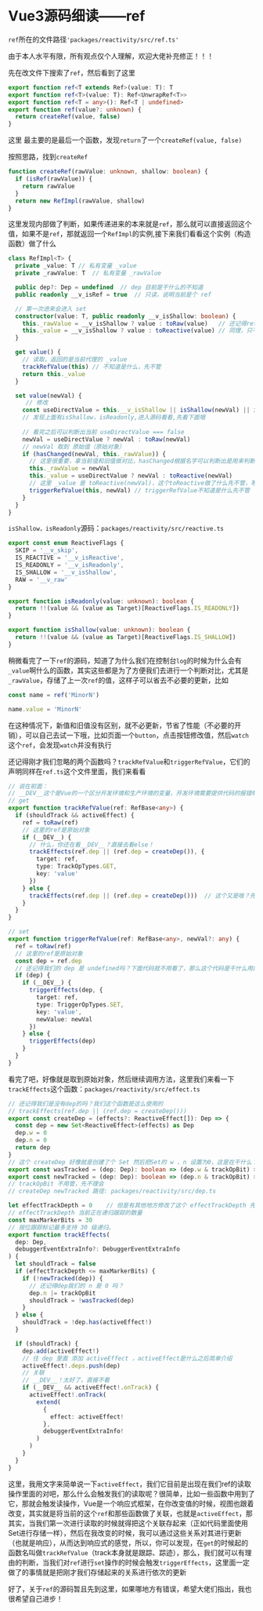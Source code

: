 # Vue3源码细读——ref

`ref`所在的文件路径`'packages/reactivity/src/ref.ts'`

由于本人水平有限，所有观点仅个人理解，欢迎大佬补充修正！！！

先在改文件下搜索了`ref`，然后看到了这里

```typescript
export function ref<T extends Ref>(value: T): T
export function ref<T>(value: T): Ref<UnwrapRef<T>>
export function ref<T = any>(): Ref<T | undefined>
export function ref(value?: unknown) {
  return createRef(value, false)
}

```

这里 最主要的是最后一个函数，发现`return`了一个`createRef(value, false)`

按照思路，找到`createRef`

```typescript
function createRef(rawValue: unknown, shallow: boolean) {
  if (isRef(rawValue)) {
    return rawValue
  }
  return new RefImpl(rawValue, shallow)
}
```

这里发现内部做了判断，如果传递进来的本来就是`ref`，那么就可以直接返回这个值，如果不是`ref`，那就返回一个`RefImpl`的实例,接下来我们看看这个实例（构造函数）做了什么

```typescript
class RefImpl<T> {
  private _value: T	// 私有变量 _value
  private _rawValue: T	// 私有变量 _rawValue

  public dep?: Dep = undefined	// dep 目前是干什么的不知道
  public readonly __v_isRef = true	// 只读，说明当前是个 ref

  // 第一次进来会进入 set
  constructor(value: T, public readonly __v_isShallow: boolean) {
    this._rawValue = __v_isShallow ? value : toRaw(value)	// 还记得ref的第二个参数是false，可以理解成不是浅响应，这时候 _rawValue 需要取到原始值（对象）
    this._value = __v_isShallow ? value : toReactive(value)	// 同理，只不过这个 _value 取得是Proxy代理的对象
  }

  get value() {
    // 读取，返回的是当前代理的 _value
    trackRefValue(this)	// 不知道是什么，先不管
    return this._value
  }

  set value(newVal) {
     // 修改
    const useDirectValue = this.__v_isShallow || isShallow(newVal) || isReadonly(newVal)
    // 发现上面有isShallow，isReadonly,进入源码看看,先看下面哦
    
    // 看完之后可以判断出当前 useDirectValue === false
    newVal = useDirectValue ? newVal : toRaw(newVal)
    // newVal 取到 原始值（原始对象）
    if (hasChanged(newVal, this._rawValue)) {
      // 这里很重要，拿当前值和旧值做对比，hasChanged根据名字可以判断出是用来判断是否发生改变的函数
      this._rawValue = newVal
      this._value = useDirectValue ? newVal : toReactive(newVal)
      // 这里 _value 是 toReactive(newVal)，这个toReactive做了什么先不管，等到 reactive 源码阅读的时候在进行讲解，目前就理解变成一个 Peoxy 的代理即可
      triggerRefValue(this, newVal)	// triggerRefValue不知道是什么先不管
    }
  }
}
```

`isShallow，isReadonly`源码：`packages/reactivity/src/reactive.ts`

```typescript
export const enum ReactiveFlags {
  SKIP = '__v_skip',
  IS_REACTIVE = '__v_isReactive',
  IS_READONLY = '__v_isReadonly',
  IS_SHALLOW = '__v_isShallow',
  RAW = '__v_raw'
}

export function isReadonly(value: unknown): boolean {
  return !!(value && (value as Target)[ReactiveFlags.IS_READONLY])
}

export function isShallow(value: unknown): boolean {
  return !!(value && (value as Target)[ReactiveFlags.IS_SHALLOW])
}
```

稍微看完了一下`ref`的源码，知道了为什么我们在控制台`log`的时候为什么会有`_value`啊什么的函数，其实这些都是为了方便我们去进行一个判断对比，尤其是`_rawValue`，存储了上一次`ref`的值，这样子可以省去不必要的更新，比如

```js
const name = ref('MinorN')

name.value = 'MinorN'
```

在这种情况下，新值和旧值没有区别，就不必更新，节省了性能（不必要的开销），可以自己去试一下哦，比如页面一个`button`，点击按钮修改值，然后`watch`这个`ref`，会发现`watch`并没有执行

还记得刚才我们忽略的两个函数吗？`trackRefValue`和`triggerRefValue`，它们的声明同样在`ref.ts`这个文件里面，我们来看看

```typescript
// 说在前面：
// __DEV__这个是Vue的一个区分开发环境和生产环境的变量，开发环境需要提供代码的报错啊等一些具体信息，但是开发环境不需要，所以，我们在看到__DEV__这个变量的时候，可以忽略，不会影响到对代码的理解
// get
export function trackRefValue(ref: RefBase<any>) {
  if (shouldTrack && activeEffect) {
    ref = toRaw(ref)
    // 这里的ref是原始对象
    if (__DEV__) {
      // 什么，你还在看__DEV__？直接去看else！
      trackEffects(ref.dep || (ref.dep = createDep()), {
        target: ref,
        type: TrackOpTypes.GET,
        key: 'value'
      })
    } else {
      trackEffects(ref.dep || (ref.dep = createDep()))	// 这个又是啥？先不管
    }
  }
}

// set
export function triggerRefValue(ref: RefBase<any>, newVal?: any) {
  ref = toRaw(ref)
  // 这里的ref是原始对象
  const dep = ref.dep
  // 还记得我们的 dep 是 undefined吗？下面代码就不用看了，那么这个代码是干什么用的呢？等之后有用到再来看吧
  if (dep) {
    if (__DEV__) {
      triggerEffects(dep, {
        target: ref,
        type: TriggerOpTypes.SET,
        key: 'value',
        newValue: newVal
      })
    } else {
      triggerEffects(dep)
    }
  }
}
```

看完了吧，好像就是取到原始对象，然后继续调用方法，这里我们来看一下`trackEffects`这个函数：`packages/reactivity/src/effect.ts`

```typescript
// 还记得我们是没有dep的吗？我们这个函数是这么使用的
// trackEffects(ref.dep || (ref.dep = createDep()))
export const createDep = (effects?: ReactiveEffect[]): Dep => {
  const dep = new Set<ReactiveEffect>(effects) as Dep
  dep.w = 0
  dep.n = 0
  return dep
}
// 这个 createDep 好像就是创建了个 Set 然后把Set的 w 、n 设置为0，这是在干什么？看不懂先不管
export const wasTracked = (dep: Dep): boolean => (dep.w & trackOpBit) > 0
export const newTracked = (dep: Dep): boolean => (dep.n & trackOpBit) > 0
// trackOpBit 不用管，先不理会
// createDep newTracked 路径: packages/reactivity/src/dep.ts

let effectTrackDepth = 0	// 但是有其他地方修改了这个 effectTrackDepth 先不管
// effectTrackDepth 当前正在递归跟踪的数量
const maxMarkerBits = 30
// 按位跟踪标记最多支持 30 级递归。
export function trackEffects(
  dep: Dep,
  debuggerEventExtraInfo?: DebuggerEventExtraInfo
) {
  let shouldTrack = false
  if (effectTrackDepth <= maxMarkerBits) {
    if (!newTracked(dep)) {
      // 还记得dep我们的 n 是 0 吗？
      dep.n |= trackOpBit
      shouldTrack = !wasTracked(dep)
    }
  } else {
    shouldTrack = !dep.has(activeEffect!)
  }

  if (shouldTrack) {
    dep.add(activeEffect!)
    // 往 dep 里面 添加 activeEffect ，activeEffect是什么之后简单介绍
    activeEffect!.deps.push(dep)
    // 关联
    // __DEV__！太好了，直接不看
    if (__DEV__ && activeEffect!.onTrack) {
      activeEffect!.onTrack(
        extend(
          {
            effect: activeEffect!
          },
          debuggerEventExtraInfo!
        )
      )
    }
  }
}
```

这里，我用文字来简单说一下`activeEffect`，我们它目前是出现在我们ref的读取操作里面的对吧，那么什么会触发我们的读取呢？很简单，比如一些函数中用到了它，那就会触发读操作，Vue是一个响应式框架，在你改变值的时候，视图也跟着改变，其实就是将当前的这个`ref`和那些函数做了关联，也就是`activeEffect`，那其实，当我们第一次进行读取的时候就得把这个关联存起来（正如代码里面使用Set进行存储一样），然后在我改变的时候，我可以通过这些关系对其进行更新（也就是响应），从而达到响应式的感觉，所以，你可以发现，在`get`的时候起的函数名叫做`trackRefValue`（track本身就是跟踪、踪迹），那么，我们就可以有理由的判断，当我们对`ref`进行`set`操作的时候会触发`triggerEffects`，这里面一定做了的事情就是把刚才我们存储起来的关系进行依次的更新

好了，关于`ref`的源码暂且先到这里，如果哪地方有错误，希望大佬们指出，我也很希望自己进步！